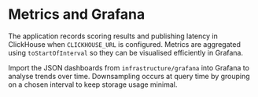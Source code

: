 # Metrics and Grafana

The application records scoring results and publishing latency in ClickHouse when
`CLICKHOUSE_URL` is configured. Metrics are aggregated using `toStartOfInterval`
so they can be visualised efficiently in Grafana.

Import the JSON dashboards from `infrastructure/grafana` into Grafana to analyse
trends over time. Downsampling occurs at query time by grouping on a chosen
interval to keep storage usage minimal.
